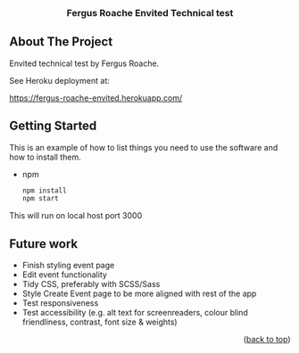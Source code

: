 <div id="top"></div>

<!-- PROJECT LOGO -->
<br />
<div align="center">
  <h3 align="center">Fergus Roache Envited Technical test</h3>
</div>

<!-- ABOUT THE PROJECT -->

## About The Project

Envited technical test by Fergus Roache.

See Heroku deployment at:

https://fergus-roache-envited.herokuapp.com/

<!-- GETTING STARTED -->

## Getting Started

This is an example of how to list things you need to use the software and how to install them.

- npm
  ```sh
  npm install
  npm start
  ```

This will run on local host port 3000

## Future work

- Finish styling event page
- Edit event functionality
- Tidy CSS, preferably with SCSS/Sass
- Style Create Event page to be more aligned with rest of the app
- Test responsiveness
- Test accessibility (e.g. alt text for screenreaders, colour blind friendliness, contrast, font size & weights)

<p align="right">(<a href="#top">back to top</a>)</p>
